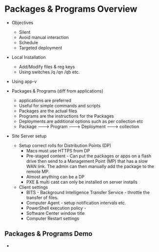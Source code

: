 # Packages & Programs Overview

- Objectives
  - Silent
  - Avoid manual interaction
  - Schedule
  - Targeted deployment


- Local Installation
  - Add/Modify files & reg keys
  - Using switches /q /qn /qb etc.


- Using app-v

- Packages & Programs (diff from applications)
  - applications are preferred  
  - Useful for simple commands and scripts
  - Packages are the actual files
  - Programs are the instructions for the Packages
  - Deployments are additional options such as per collection etc
  - Package ---> Program ---> Deployment ---> collection


- Site Server setup
  - Setup correct rolls for Distribution Points (DP)
    - Macs must use HTTPS from DP
    - Pre-staged content - Can put the packages or apps on a flash drive then send to a Management Point (MP) that has a slow WAN link. The admin can then manually add the package to the remote MP.
    - Almost anything can be a DP
    - PXE & multi cast can only be installed on server installs
  - Client settings
    - BITS - Background Intelligence Transfer Service - throttle the transfer of files.
    - Computer Agent - setup notification intervals etc.
    - PowerShell execution policy -
    - Software Center window title
    - Computer Restart settings


## Packages & Programs Demo

- 
